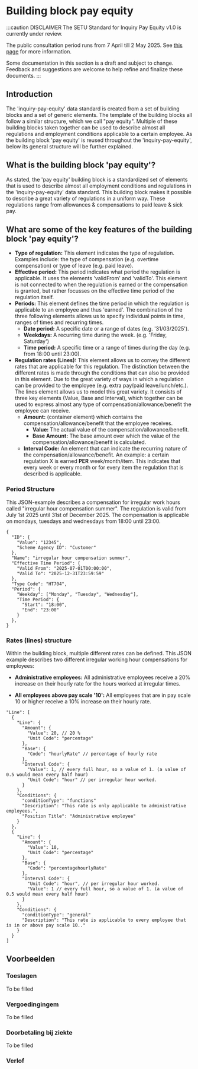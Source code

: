 # Building block pay equity

:::caution DISCLAIMER
The SETU Standard for Inquiry Pay Equity v1.0 is currently under review.

The public consultation period runs from 7 April till 2 May 2025. See [this page](./../public-consultation.md) for more information.

Some documentation in this section is a draft and subject to change. Feedback and suggestions are welcome to help refine and finalize these documents.
:::

## Introduction

The 'inquiry-pay-equity' data standard is created from a set of building blocks and a set of generic elements. The template of the building blocks all follow a similar structure, which we call "pay equity". Multiple of these building blocks taken together can be used to describe almost all regulations and employment conditions applicable to a certain employee. As the building block 'pay equity' is reused throughout the 'inquiry-pay-equity', below its general structure will be further explained. 

## What is the building block 'pay equity'?
As stated, the 'pay equity' building block is a standardized set of elements that is used to describe almost all employment conditions and regulations in the 'inquiry-pay-equity' data standard. This building block makes it possible to describe a great variety of regulations in a uniform way. These regulations range from allowances & compensations to paid leave & sick pay. 

## What are some of the key features of the building block 'pay equity'?
- **Type of regulation:** This element indicates the type of regulation. Examples include: the type of compensation (e.g. overtime compensation) or type of leave (e.g. paid leave).
- **Effective period:** This period indicates what period the regulation is applicable. It uses the elements 'validFrom' and 'validTo'. This element is not connected to when the regulation is earned or the compensation is granted, but rather focusses on the effective time period of the regulation itself.
- **Periods:** This element defines the time period in which the regulation is applicable to an employee and thus 'earned'. The combination of the three following elements allows us to specify individual points in time, ranges of times and recurring times. 
  - **Date period:** A specific date or a range of dates (e.g. '31/03/2025').
  - **Weekdays:** A recurring time during the week. (e.g. 'Friday, Saturday')
  - **Time period:** A specific time or a range of times during the day (e.g. from 18:00 until 23:00).
- **Regulation rates (Lines):** This element allows us to convey the different rates that are applicable for this regulation. The distinction between the different rates is made through the conditions that can also be provided in this element. Due to the great variety of ways in which a regulation can be provided to the employee (e.g. extra pay/paid leave/lunch/etc.). The lines element allows us to model this great variety. It consists of three key elements (Value, Base and Interval), which together can be used to express almost any type of compensation/allowance/benefit the employee can receive.
  - **Amount:** (container element) which contains the compensation/allowance/benefit that the employee receives.
    -  **Value:** The actual value of the compensation/allowance/benefit.
    -  **Base Amount:** The base amount over which the value of the compensation/allowance/benefit is calculated.
  -  **Interval Code:** An element that can indicate the recurring nature of the compensation/allowance/benefit. An example: a certain regulation X is earned **PER** week/month/item. This indicates that every week or every month or for every item the regulation that is described is applicable. 

<!--
## Structure of the building block.

The entire structure of the building block is provided here:

- **ID:** an identifier for the regulation
  - **Value:** the value of the identifier
  - **Scheme Agency ID**: indicator on who provided this ID
- **Name**: name or description of the regulation
- **Effective Time Period:** the time period this regulation is valid.
  - **Valid From**
  - **Valid To**
- **Type Code:** the SETU type code of this regulation (e.g. overtime/travel compensation/shift compensation)
- **Period:** time period in which this regulation is applicable (e.g. overtime compensation is earned every 'friday')
  - **Date Period:** a single (using just the start element) or a range of dates
     - **Start**
     - **End**
   - **Weekday:** a recurring weekday in which this regulation is applicable (e.g. saturday, sunday)
   - **Time Period:** the specific time or range of times
       - **Start**
       - **End**
- **Line:** the different rates that are applicable for this regulation
   - **Amount:** the amount of compensation/allowance/benefit this rate provides.
        - **Value:**  the amount of compensation/allowance/benefit expressed as an integer.
        - **Min Value** the minimal amount the value has to be and thus the minimal amount that this rate provides.
        - **Max Value** the maximum amount the value has to be and thus the maximum amount that this rate provides.
        - **Unit Code** indicates the unit code of this amount (e.g., percentage/hour/day).
        - **Base:** the base over which the amount is calculated.
            - **Code**: a code to indicate what the type of this base is (e.g. percentageOfMonthlySalary/fixed).
            - **Value**: the amount of the base (e.g. the employee's monthly salary).
            - **Min Value**: the minimal amount that the value of the base can be. 
            - **Max Value**: the maximum amount that the value of the base can be. 
    - **Interval Code**: if the regulation is applied in an interval, this element indicates the type of interval.
        - **Value**: the denominator of the value of the interval code (e.g. a value of 0.5 and a Unit Code of 'Hour' indicates every half hour).
        - **Unit Code**: indicates the type of interval.
    - **Conditions:** indicates the conditions that have to be met for this rate to be applicable.
        - **Description:** a description of this condition can be provided.
        - **Position Title:** The title(s) of the positions that are eligible for this rate can be provided here.
-->



### Period Structure

This JSON-example describes a compensation for irregular work hours called "irregular hour compensation summer". The regulation is valid from July 1st 2025 until 31st of December 2025. The compensation is applicable on mondays, tuesdays and wednesdays from 18:00 until 23:00.


```
{
  "ID": {
    "Value": "12345",
    "Scheme Agency ID": "Customer"
  },
  "Name": "irregular hour compensation summer",
  "Effective Time Period": {
    "Valid From": "2025-07-01T00:00:00",
    "Valid To": "2025-12-31T23:59:59"
  },
  "Type Code": "HT704",
  "Period": {
    "Weekday": ["Monday", "Tuesday", "Wednesday"],
    "Time Period": {
      "Start": "18:00",
      "End": "23:00"
    }
  },
}
```



### Rates (lines) structure
Within the building block, multiple different rates can be defined. This JSON example describes two different irregular working hour compensations for employees:

- **Administrative employees:** All administrative employees receive a 20% increase on their hourly rate for the hours worked at irregular times. 

- **All employees above pay scale '10':** All employees that are in pay scale 10 or higher receive a 10% increase on their hourly rate.

```
"Line": [
  {
    "Line": {
      "Amount": {
        "Value": 20, // 20 %
        "Unit Code": "percentage"
      },
      "Base": {
        "Code": "hourlyRate" // percentage of hourly rate
      },
      "Interval Code": {
        "Value": 1, // every full hour, so a value of 1. (a value of 0.5 would mean every half hour)
        "Unit Code": "hour" // per irregular hour worked.
      }
    },
    "Conditions": {
      "conditionType": "functions" 
      "Description": "This rate is only applicable to administrative employees.",
      "Position Title": "Administrative employee"
    }
  },
  {
    "Line": {
      "Amount": {
        "Value": 10,
        "Unit Code": "percentage"
      },
      "Base": {
        "Code": "percentagehourlyRate"
      },
      "Interval Code": {
        "Unit Code": "hour", // per irregular hour worked.
        "Value": 1 // every full hour, so a value of 1. (a value of 0.5 would mean every half hour)
      }
    },
    "Conditions": {
      "conditionType": "general"
      "Description": "This rate is applicable to every employee that is in or above pay scale 10.."
    }
  }
]
```


## Voorbeelden

### Toeslagen

To be filled

### Vergoedingingem

To be filled

### Doorbetaling bij ziekte

To be filled

### Verlof
